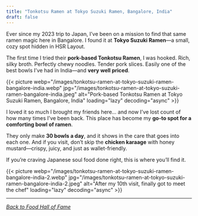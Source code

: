 ```yaml
---
title: "Tonkotsu Ramen at Tokyo Suzuki Ramen, Bangalore, India"
draft: false
---
```


Ever since my 2023 trip to Japan, I’ve been on a mission to find that same ramen magic here in Bangalore. I found it at **Tokyo Suzuki Ramen**—a small, cozy spot hidden in HSR Layout.

The first time I tried their **pork-based Tonkotsu Ramen**, I was hooked. Rich, silky broth. Perfectly chewy noodles. Tender pork slices. Easily one of the best bowls I’ve had in India—and **very well priced**.  

{{< picture webp="/images/tonkotsu-ramen-at-tokyo-suzuki-ramen-bangalore-india.webp" jpg="/images/tonkotsu-ramen-at-tokyo-suzuki-ramen-bangalore-india.jpeg" alt="Pork-based Tonkotsu Ramen at Tokyo Suzuki Ramen, Bangalore, India" loading="lazy" decoding="async" >}}

I loved it so much I brought my friends here… and now I’ve lost count of how many times I’ve been back. This place has become my **go-to spot for a comforting bowl of ramen**.  

They only make **30 bowls a day**, and it shows in the care that goes into each one. And if you visit, don’t skip the **chicken karaage** with honey mustard—crispy, juicy, and just as wallet-friendly.  

If you’re craving Japanese soul food done right, this is where you’ll find it.

{{< picture webp="/images/tonkotsu-ramen-at-tokyo-suzuki-ramen-bangalore-india-2.webp" jpg="/images/tonkotsu-ramen-at-tokyo-suzuki-ramen-bangalore-india-2.jpeg" alt="After my 10th visit, finally got to meet the chef" loading="lazy" decoding="async" >}}

---

*[Back to Food Hall of Fame](/food)* 